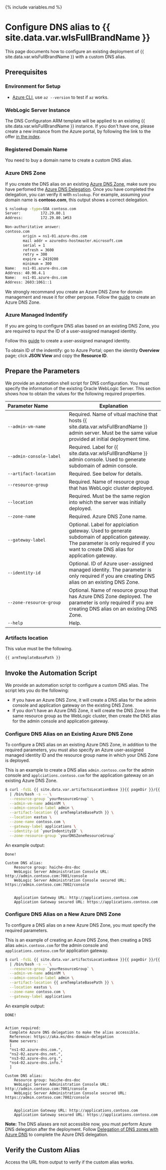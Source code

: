 {% include variables.md %}

# Configure DNS alias to {{ site.data.var.wlsFullBrandName }}

This page documents how to configure an existing deployment of {{ site.data.var.wlsFullBrandName }} with a custom DNS alias.

## Prerequisites

### Environment for Setup

* [Azure CLI](https://docs.microsoft.com/en-us/cli/azure), use `az --version` to test if `az` works.

### WebLogic Server Instance

The DNS Configuraton ARM template will be applied to an existing {{ site.data.var.wlsFullBrandName }} instance.  If you don't have one, please create a new instance from the Azure portal, by following the link to the offer [in the index](index.md).

### Registered Domain Name

You need to buy a domain name to create a custom DNS alias.

### Azure DNS Zone

If you create the DNS alias on an existing [Azure DNS Zone](https://docs.microsoft.com/en-us/azure/dns/dns-overview), make sure you have perfomed the [Azure DNS Delegation](https://docs.microsoft.com/en-us/azure/dns/dns-domain-delegation).  Once you have completed the delegation, you can verify it with `nslookup`.  For example, assuming your domain name is **contoso.com**, this output shows a correct delegation.

```bash
$ nslookup -type=SOA contoso.com
Server:         172.29.80.1
Address:        172.29.80.1#53

Non-authoritative answer:
contoso.com
        origin = ns1-01.azure-dns.com
        mail addr = azuredns-hostmaster.microsoft.com
        serial = 1
        refresh = 3600
        retry = 300
        expire = 2419200
        minimum = 300
Name:   ns1-01.azure-dns.com
Address: 40.90.4.1
Name:   ns1-01.azure-dns.com
Address: 2603:1061::1
```

We strongly recommand you create an Azure DNS Zone for domain management and reuse it for other perpose. Follow the [guide](https://docs.microsoft.com/en-us/azure/dns/dns-getstarted-portal) to create an Azure DNS Zone.

### Azure Managed Indentify

If you are going to configure DNS alias based on an existing DNS Zone, you are required to input the ID of a user-assigned managed identity. 

Follow this [guide](https://docs.microsoft.com/en-us/azure/active-directory/managed-identities-azure-resources/how-to-manage-ua-identity-portal) to create a user-assigned managed identity.

To obtain ID of the indentify: go to Azure Portal; open the identity **Overview** page; click **JSON View** and copy the **Resource ID**.


## Prepare the Parameters

We provide an automation shell script for DNS configuration. You must specify the information of the existing Oracle WebLogic Server. This section shows how to obtain the values for the following required properties.

| Parameter&nbsp;Name&nbsp;&nbsp;&nbsp;&nbsp;&nbsp;&nbsp;&nbsp;&nbsp;&nbsp;&nbsp;&nbsp;&nbsp; | Explanation |
|----------------|-------------|
| `--admin-vm-name`| Required. Name of vitual machine that hosts {{ site.data.var.wlsFullBrandName }} admin server. Must be the same value provided at initial deployment time.|
| `--admin-console-label` | Required. Label for {{ site.data.var.wlsFullBrandName }} admin console. Used to generate subdomain of admin console. | 
| `--artifact-location`| Required. See below for details. |
| `--resource-group` | Required. Name of resource group that has WebLogic cluster deployed. |
| `--location ` | Required. Must be the same region into which the server was initially deployed. |
| `--zone-name ` | Required. Azure DNS Zone name. |
| `--gateway-label` | Optional. Label for applciation gateway. Used to generate subdomain of application gateway. The parameter is only required if you want to create DNS alias for application gateway.|
| `--identity-id` | Optional. ID of Azure user-assigned managed identity. The parameter is only required if you are creating DNS alias on an existing DNS Zone.|
| `--zone-resource-group` | Optional. Name of resource group that has Azure DNS Zone deployed. The parameter is only required if you are creating DNS alias on an existing DNS Zone. |
| `--help` | Help. |

### Artifacts location

This value must be the following.

```bash
{{ armTemplateBasePath }}
```

## Invoke the Automation Script

We provide an automation script to configure a custom DNS alias. The script lets you do the following:

  * If you have an Azure DNS Zone, it will create a DNS alias for the admin console and application gateway on the existing DNS Zone.
  * If you don't have an Azure DNS Zone, it will create the DNS Zone in the same resource group as the WebLogic cluster, then create the DNS alias for the admin console and application gateway.

### Configure DNS Alias on an Existing Azure DNS Zone

To configure a DNS alias on an existing Azure DNS Zone, in addition to the required parameters, you must also specify an Azure user-assigned managed identity ID and the resource group name in which your DNS Zone is deployed.

This is an example to create a DNS alias `admin.contoso.com` for the admin console and `applciations.contoso.com` for the application gateway on an existing Azure DNS Zone.

```bash
$ curl -fsSL {{ site.data.var.artifactsLocationBase }}{{ pageDir }}/{{ site.data.var.artifactsLocationTag }}/cli-scripts/custom-dns-alias-cli.sh \
  | /bin/bash -s -- \
  --resource-group `yourResourceGroup` \
  --admin-vm-name adminVM \
  --admin-console-label admin \
  --artifact-location {{ armTemplateBasePath }} \
  --location eastus \
  --zone-name contoso.com \
  --gateway-label applications \
  --identity-id `yourIndentityID` \
  --zone-resource-group `yourDNSZoneResourceGroup`
```

An example output:

```text
Done!

Custom DNS alias:
    Resource group: haiche-dns-doc
    WebLogic Server Administration Console URL: http://admin.contoso.com:7001/console
    WebLogic Server Administration Console secured URL: https://admin.contoso.com:7002/console
  

    Application Gateway URL: http://applications.contoso.com
    Application Gateway secured URL: https://applications.contoso.com
```


### Configure DNS Alias on a New Azure DNS Zone

To configure a DNS alias on a new Azure DNS Zone, you must specify the required parameters.

This is an example of creating an Azure DNS Zone, then creating a DNS alias `admin.contoso.com` for the admin console and `applications.contoso.com` for application gateway. 

```bash
$ curl -fsSL {{ site.data.var.artifactsLocationBase }}{{ pageDir }}/{{ site.data.var.artifactsLocationTag }}/cli-scripts/custom-dns-alias-cli.sh \
  | /bin/bash -s -- \
  --resource-group `yourResourceGroup` \
  --admin-vm-name adminVM \
  --admin-console-label admin \
  --artifact-location {{ armTemplateBasePath }} \
  --location eastus \
  --zone-name contoso.com \
  --gateway-label applications
```

An example output:

```text
DONE!
  

Action required:
  Complete Azure DNS delegation to make the alias accessible.
  Reference: https://aka.ms/dns-domain-delegation
  Name servers:
  [
  "ns1-02.azure-dns.com.",
  "ns2-02.azure-dns.net.",
  "ns3-02.azure-dns.org.",
  "ns4-02.azure-dns.info."
  ]

Custom DNS alias:
    Resource group: haiche-dns-doc
    WebLogic Server Administration Console URL: http://admin.contoso.com:7001/console
    WebLogic Server Administration Console secured URL: https://admin.contoso.com:7002/console
  

    Application Gateway URL: http://applications.contoso.com
    Application Gateway secured URL: https://applications.contoso.com
```

**Note:** The DNS aliases are not accessible now, you must perform Azure DNS delegation after the deployment. Follow [Delegation of DNS zones with Azure DNS](https://aka.ms/dns-domain-delegation) to complete the Azure DNS delegation.


## Verify the Custom Alias

Access the URL from output to verify if the custom alias works.
